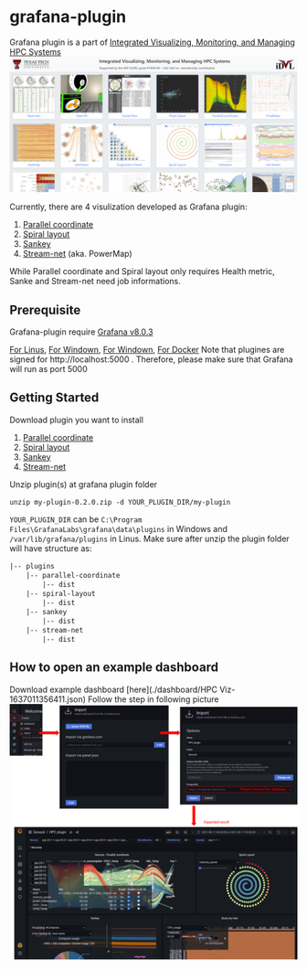 # grafana-plugin #

Grafana plugin is a part of [Integrated Visualizing, Monitoring, and Managing HPC Systems](https://idatavisualizationlab.github.io/HPCC/)
![HPCC snapshot](./thumbnail/HPCC-webapp.PNG)

Currently, there are 4 visulization developed as Grafana plugin:
1. [Parallel coordinate](./parallel-coordinate/dist)
2. [Spiral layout](./spiral-layou/dist)
3. [Sankey](./sankey/dist)
4. [Stream-net](./stream-net/dist) (aka. PowerMap)


While Parallel coordinate and Spiral layout only requires Health metric, Sanke and Stream-net need job informations.

## Prerequisite ## 
Grafana-plugin require [Grafana v8.0.3](https://grafana.com/grafana/download/8.0.3)

[For Linus](https://grafana.com/grafana/download/8.0.3?platform=linux), [For Windown](https://grafana.com/grafana/download/8.0.3?platform=windows), [For Windown](https://grafana.com/grafana/download/8.0.3?platform=mac), [For Docker](https://grafana.com/grafana/download/8.0.3?platform=docker)
Note that plugines are signed for http://localhost:5000 . Therefore, please make sure that Grafana will run as port 5000

## Getting Started ##
Download plugin you want to install 
1. [Parallel coordinate](./parallel-coordinate.zip)
2. [Spiral layout](./spiral-layout.zip)
3. [Sankey](./sankey.zip)
4. [Stream-net](./stream-net.zip)

Unzip plugin(s) at grafana plugin folder

```
unzip my-plugin-0.2.0.zip -d YOUR_PLUGIN_DIR/my-plugin
```

`YOUR_PLUGIN_DIR` can be `C:\Program Files\GrafanaLabs\grafana\data\plugins` in Windows and `/var/lib/grafana/plugins` in Linus. Make sure after unzip the plugin folder will have structure as:
```
|-- plugins
    |-- parallel-coordinate
        |-- dist
    |-- spiral-layout
        |-- dist
    |-- sankey
        |-- dist
    |-- stream-net
        |-- dist        
```

## How to open an example dashboard  ##

Download example dashboard [here](./dashboard/HPC Viz-1637011356411.json) 
Follow the step in following picture
![Dashboard import steps](./thumbnail/dashboard.png)
